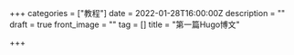 +++
categories = ["教程"]
date = 2022-01-28T16:00:00Z
description = ""
draft = true
front_image = ""
tag = []
title = "第一篇Hugo博文"

+++
